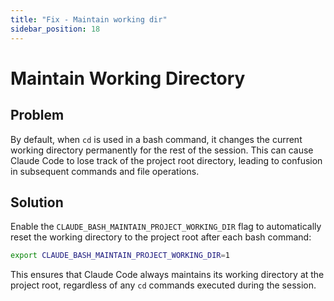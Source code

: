 ```yaml
---
title: "Fix - Maintain working dir"
sidebar_position: 18
---
```


# Maintain Working Directory

## Problem

By default, when `cd` is used in a bash command, it changes the current working directory permanently for the rest of the session. This can cause Claude Code to lose track of the project root directory, leading to confusion in subsequent commands and file operations.

## Solution

Enable the `CLAUDE_BASH_MAINTAIN_PROJECT_WORKING_DIR` flag to automatically reset the working directory to the project root after each bash command:

```bash
export CLAUDE_BASH_MAINTAIN_PROJECT_WORKING_DIR=1
```

This ensures that Claude Code always maintains its working directory at the project root, regardless of any `cd` commands executed during the session.

